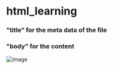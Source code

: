 # html_learning

### "title" for the meta data of the file 

### "body" for the content  
![image](https://github.com/twoichai/html_learning/assets/102254341/8821c4b8-5cb8-4729-9f06-f9b45f51c90c)
